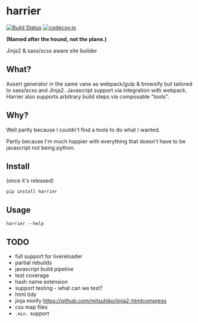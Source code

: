 harrier
=======

[![Build Status](https://travis-ci.org/samuelcolvin/harrier.svg?branch=master)](https://travis-ci.org/samuelcolvin/harrier)
[![codecov.io](https://codecov.io/github/samuelcolvin/harrier/coverage.svg?branch=master)](https://codecov.io/github/samuelcolvin/harrier?branch=master)

**(Named after the hound, not the plane.)**

Jinja2 & sass/scss aware site builder

## What?

Assert generator in the same vane as webpack/gulp & browsify but tailored to sass/scss and Jinja2.
Javascript support via integration with webpack. Harrier also supports arbitrary build steps via 
composable "tools".

## Why?

Well partly because I couldn't find a tools to do what I wanted.

Partly because I'm much happier with everything that doesn't have to be javascript not being python.

## Install

(once it's released)

    pip install harrier

## Usage

    harrier --help

## TODO

* full support for livereloader
* partial rebuilds
* javascript build pipeline 
* test coverage
* hash name extension
* support testing - what can we test?
* html tidy
* jinja minify https://github.com/mitsuhiko/jinja2-htmlcompress
* css map files
* `.min.` support
